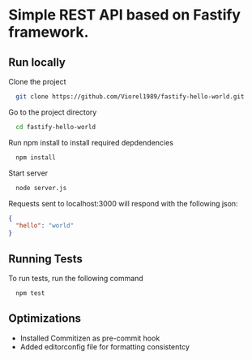 
# Simple REST API based on Fastify framework.



## Run locally

Clone the project

```bash
  git clone https://github.com/Viorel1989/fastify-hello-world.git
```

Go to the project directory

```bash
  cd fastify-hello-world
```

Run npm install to install required depdendencies

```bash
  npm install
```

Start server

```bash
  node server.js
```


Requests sent to localhost:3000 will respond with the following json:

```json
{
  "hello": "world"
}
```

## Running Tests

To run tests, run the following command

```bash
  npm test
```


## Optimizations

- Installed Commitizen as pre-commit hook
- Added editorconfig file for formatting consistentcy
